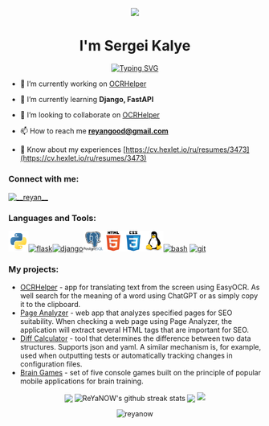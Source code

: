 <p align="center">
<img src="https://capsule-render.vercel.app/api?type=waving&height=300&color=gradient&text=HI%20THERE!&animation=twinkling">
</p>

<h1 align="center">I'm Sergei Kalye</h1>
<p align="center"> <a href="https://git.io/typing-svg"><img src="https://readme-typing-svg.demolab.com?font=Orbitron&pause=1000&width=435&lines=Welcome+to+my+Github+Profile+Page!;I+am+a+Python+Web+Developer!" alt="Typing SVG" /></a> </p>

- 🔭 I’m currently working on [OCRHelper](https://github.com/ReYaNOW/OCRHelper)

- 🌱 I’m currently learning **Django, FastAPI**

- 👯 I’m looking to collaborate on [OCRHelper](https://github.com/ReYaNOW/OCRHelper)

- 📫 How to reach me **reyangood@gmail.com**

- 📄 Know about my experiences [https://cv.hexlet.io/ru/resumes/3473](https://cv.hexlet.io/ru/resumes/3473)

<h3 align="left">Connect with me:</h3>
<p align="left">
<a href="https://discord.com/users/254569516229459968" target="blank"><img align="center" src="https://raw.githubusercontent.com/rahuldkjain/github-profile-readme-generator/master/src/images/icons/Social/discord.svg" alt="__reyan__" height="30" width="40" /></a>
</p>

<h3 align="left">Languages and Tools:</h3>
<p align="left"><a href="https://www.python.org" target="_blank" rel="noreferrer"><img src="https://raw.githubusercontent.com/devicons/devicon/master/icons/python/python-original.svg" alt="python" width="40" height="40"/><a href="https://flask.palletsprojects.com/" target="_blank" rel="noreferrer"><img src="https://www.vectorlogo.zone/logos/pocoo_flask/pocoo_flask-icon.svg" alt="flask" width="40" height="40"/><a href="https://www.djangoproject.com/" target="_blank" rel="noreferrer"><img src="https://cdn.worldvectorlogo.com/logos/django.svg" alt="django" width="40" height="40"/><a href="https://www.postgresql.org" target="_blank" rel="noreferrer"><img src="https://raw.githubusercontent.com/devicons/devicon/master/icons/postgresql/postgresql-original-wordmark.svg" alt="postgresql" width="40" height="40"/></a><a href="https://www.w3.org/html/" target="_blank" rel="noreferrer"><img src="https://raw.githubusercontent.com/devicons/devicon/master/icons/html5/html5-original-wordmark.svg" alt="html5" width="40" height="40"/></a><a href="https://www.w3schools.com/css/" target="_blank" rel="noreferrer"><img src="https://raw.githubusercontent.com/devicons/devicon/master/icons/css3/css3-original-wordmark.svg" alt="css3" width="40" height="40"/></a></a><a href="https://www.linux.org/" target="_blank" rel="noreferrer"><img src="https://raw.githubusercontent.com/devicons/devicon/master/icons/linux/linux-original.svg" alt="linux" width="40" height="40"/></a></a><a href="https://www.gnu.org/software/bash/" target="_blank" rel="noreferrer"><img src="https://www.vectorlogo.zone/logos/gnu_bash/gnu_bash-icon.svg" alt="bash" width="40" height="40"/></a></a> <a href="https://git-scm.com/" target="_blank" rel="noreferrer"> <img src="https://www.vectorlogo.zone/logos/git-scm/git-scm-icon.svg" alt="git" width="40" height="40"/></a> </p>

<h3 align="left">My projects:</h3>

- <div><a href="https://github.com/ReYaNOW/OCRHelper">OCRHelper</a> - app for translating text from the screen using EasyOCR. As well search for the meaning of a word using ChatGPT or as simply copy it to the clipboard.</div>

- <div><a href="https://github.com/ReYaNOW/python-project-83">Page Analyzer</a> - web app that analyzes specified pages for SEO suitability. When checking a web page using Page Analyzer, the application will extract several HTML tags that are important for SEO.</div>

- <div><a href="https://github.com/ReYaNOW/python-project-50">Diff Calculator</a> - tool that determines the difference between two data structures. Supports json and yaml. A similar mechanism is, for example, used when outputting tests or automatically tracking changes in configuration files.</div>

- <div><a href="https://github.com/ReYaNOW/python-project-49">Brain Games</a> - set of five console games built on the principle of popular mobile applications for brain training.</div>


<p align="center">
<img align="center" width="400" src="https://github-readme-stats.vercel.app/api?username=ReYaNOW&show_icons=true&theme=github_dark&&hide_border=true">
<img align="center" width="400" src="https://github-readme-streak-stats.herokuapp.com/?user=ReYaNOW&theme=github-dark&hide_border=true&date_format=M%20j%5B%2C%20Y%5D" alt="ReYaNOW's github streak stats"> 
<img align="center" width="800" src="https://github-profile-summary-cards.vercel.app/api/cards/profile-details?username=ReYaNOW&theme=github_dark&show_icons=true&bg_color=0111111"> 
<img src="https://raw.githubusercontent.com/ReYaNOW/ReYaNOW/c0ac4bf73208c9dec6e0537346bd0db25c8ed115/snek.svg">
<p align="center"> <img src="https://komarev.com/ghpvc/?username=reyanow&label=Profile%20views&color=0e75b6&style=flat" alt="reyanow" /> </p>
</p>
